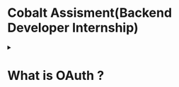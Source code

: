 # Cobalt Assisment(Backend Developer Internship)

 <details close>
 <summary><h1>What is OAuth ?</h1></summary>

**Roles**

   ***OAuth defines four roles:***

*resource owner

      An entity capable of granting access to a protected resource.
      When the resource owner is a person, it is referred to as an
      end-user.

*resource server
      The server hosting the protected resources, capable of accepting
      and responding to protected resource requests using access tokens.

*client
      An application making protected resource requests on behalf of the
      resource owner and with its authorization.  The term "client" does
      not imply any particular implementation characteristics (e.g.,
      whether the application executes on a server, a desktop, or other
      devices).

*authorization server
      The server issuing access tokens to the client after successfully
      authenticating the resource owner and obtaining authorization.

>NOTE - The interaction between the authorization server and resource server
   is beyond the scope of this specification.  The authorization server
   may be the same server as the resource server or a separate entity.
   A single authorization server may issue access tokens accepted by
   multiple resource servers.

Protocol Flow

     +--------+                               +---------------+
     |        |--(A)- Authorization Request ->|   Resource    |
     |        |                               |     Owner     |
     |        |<-(B)-- Authorization Grant ---|               |
     |        |                               +---------------+
     |        |
     |        |                               +---------------+
     |        |--(C)-- Authorization Grant -->| Authorization |
     | Client |                               |     Server    |
     |        |<-(D)----- Access Token -------|               |
     |        |                               +---------------+
     |        |
     |        |                               +---------------+
     |        |--(E)----- Access Token ------>|    Resource   |
     |        |                               |     Server    |
     |        |<-(F)--- Protected Resource ---|               |
     +--------+                               +---------------+
</details>
